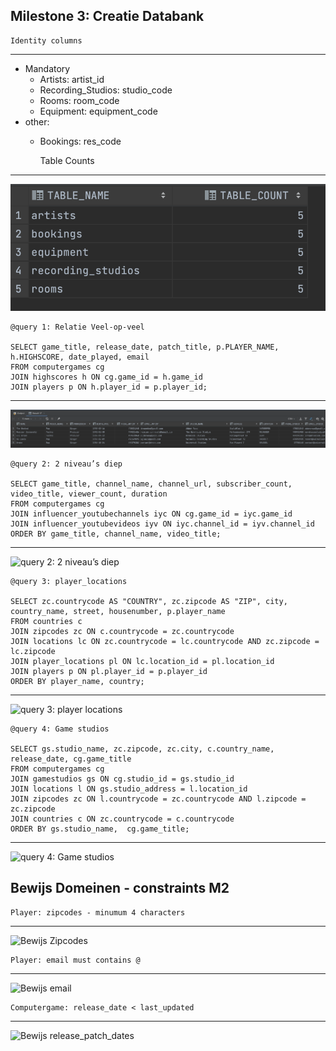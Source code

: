Milestone 3: Creatie Databank
---

    Identity columns
---
- Mandatory
  - Artists: artist_id
  - Recording_Studios: studio_code
  - Rooms: room_code
  - Equipment: equipment_code
- other:
  - Bookings: res_code


      Table Counts
---
![Table counts](./screenshots/table_count.PNG)

    @query 1: Relatie Veel-op-veel

    SELECT game_title, release_date, patch_title, p.PLAYER_NAME, h.HIGHSCORE, date_played, email
    FROM computergames cg
    JOIN highscores h ON cg.game_id = h.game_id
    JOIN players p ON h.player_id = p.player_id;
--- 
![query 1: Relatie Veel-op-veel](./screenshots/veel_op_veel.PNG)



    @query 2: 2 niveau’s diep

    SELECT game_title, channel_name, channel_url, subscriber_count, video_title, viewer_count, duration
    FROM computergames cg
    JOIN influencer_youtubechannels iyc ON cg.game_id = iyc.game_id
    JOIN influencer_youtubevideos iyv ON iyc.channel_id = iyv.channel_id
    ORDER BY game_title, channel_name, video_title;
--- 
![query 2: 2 niveau’s diep](./screenshots/2_niveaus_diep.PNG)

    @query 3: player_locations

    SELECT zc.countrycode AS "COUNTRY", zc.zipcode AS "ZIP", city, country_name, street, housenumber, p.player_name
    FROM countries c
    JOIN zipcodes zc ON c.countrycode = zc.countrycode
    JOIN locations lc ON zc.countrycode = lc.countrycode AND zc.zipcode = lc.zipcode
    JOIN player_locations pl ON lc.location_id = pl.location_id
    JOIN players p ON pl.player_id = p.player_id
    ORDER BY player_name, country;
--- 
![query 3: player locations](./screenshots/player_locations.PNG)

    @query 4: Game studios

    SELECT gs.studio_name, zc.zipcode, zc.city, c.country_name, release_date, cg.game_title
    FROM computergames cg
    JOIN gamestudios gs ON cg.studio_id = gs.studio_id
    JOIN locations l ON gs.studio_address = l.location_id
    JOIN zipcodes zc ON l.countrycode = zc.countrycode AND l.zipcode = zc.zipcode
    JOIN countries c ON zc.countrycode = c.countrycode
    ORDER BY gs.studio_name,  cg.game_title;
--- 
![query 4: Game studios](./screenshots/game_studio.PNG)


  Bewijs Domeinen - constraints M2
--- 
    Player: zipcodes - minumum 4 characters

---
![Bewijs Zipcodes](./screenshots/bewijs_zipcodes.PNG)

    Player: email must contains @

---
![Bewijs email](./screenshots/bewijs_email.PNG)


    Computergame: release_date < last_updated

---

![Bewijs release_patch_dates](./screenshots/bewijs_release_patch_date.PNG)


